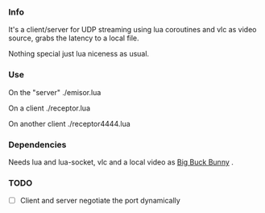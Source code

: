 
### Info

It's a client/server for UDP streaming using lua coroutines and vlc as video source, grabs the latency to a local file.

Nothing special just lua niceness as usual.

### Use

On the "server"
./emisor.lua

On a client
./receptor.lua

On another client
./receptor4444.lua

### Dependencies

Needs lua and lua-socket, vlc and a local video as [Big Buck Bunny](https://peach.blender.org/download/) .

### TODO

- [ ] Client and server negotiate the port dynamically


